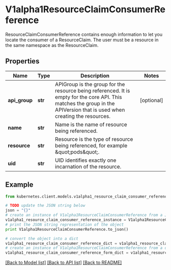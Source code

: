 # V1alpha1ResourceClaimConsumerReference

ResourceClaimConsumerReference contains enough information to let you locate the consumer of a ResourceClaim. The user must be a resource in the same namespace as the ResourceClaim.

## Properties
Name | Type | Description | Notes
------------ | ------------- | ------------- | -------------
**api_group** | **str** | APIGroup is the group for the resource being referenced. It is empty for the core API. This matches the group in the APIVersion that is used when creating the resources. | [optional] 
**name** | **str** | Name is the name of resource being referenced. | 
**resource** | **str** | Resource is the type of resource being referenced, for example \&quot;pods\&quot;. | 
**uid** | **str** | UID identifies exactly one incarnation of the resource. | 

## Example

```python
from kubernetes.client.models.v1alpha1_resource_claim_consumer_reference import V1alpha1ResourceClaimConsumerReference

# TODO update the JSON string below
json = "{}"
# create an instance of V1alpha1ResourceClaimConsumerReference from a JSON string
v1alpha1_resource_claim_consumer_reference_instance = V1alpha1ResourceClaimConsumerReference.from_json(json)
# print the JSON string representation of the object
print V1alpha1ResourceClaimConsumerReference.to_json()

# convert the object into a dict
v1alpha1_resource_claim_consumer_reference_dict = v1alpha1_resource_claim_consumer_reference_instance.to_dict()
# create an instance of V1alpha1ResourceClaimConsumerReference from a dict
v1alpha1_resource_claim_consumer_reference_form_dict = v1alpha1_resource_claim_consumer_reference.from_dict(v1alpha1_resource_claim_consumer_reference_dict)
```
[[Back to Model list]](../README.md#documentation-for-models) [[Back to API list]](../README.md#documentation-for-api-endpoints) [[Back to README]](../README.md)


